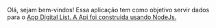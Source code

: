 Olá, sejam bem-vindos! 
Essa aplicação tem como objetivo servir dados para o <a href="https://github.com/jojox369/Digital-List">App Digital List</q>. A Api foi construida usando NodeJs. 
